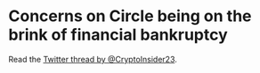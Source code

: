 # Concerns on Circle being on the brink of financial bankruptcy

Read the [Twitter thread by @CryptoInsider23](https://twitter.com/CryptoInsider23/status/1542027718677504002).
